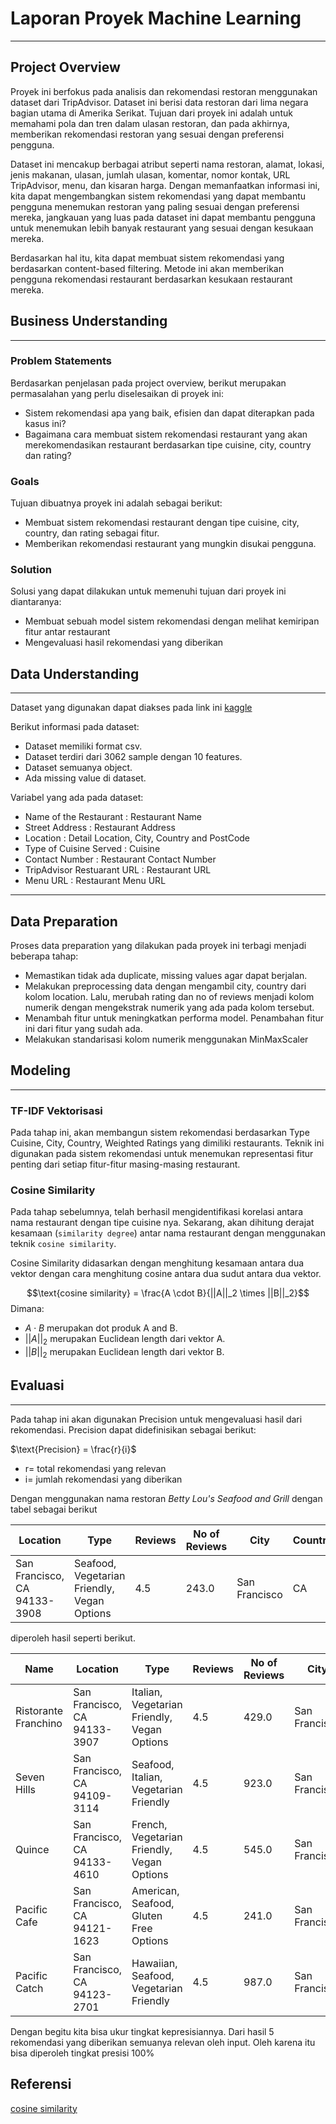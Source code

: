 # Laporan Proyek Machine Learning 
***
## Project Overview

Proyek ini berfokus pada analisis dan rekomendasi restoran menggunakan dataset dari TripAdvisor. Dataset ini berisi data restoran dari lima negara bagian utama di Amerika Serikat. Tujuan dari proyek ini adalah untuk memahami pola dan tren dalam ulasan restoran, dan pada akhirnya, memberikan rekomendasi restoran yang sesuai dengan preferensi pengguna.

Dataset ini mencakup berbagai atribut seperti nama restoran, alamat, lokasi, jenis makanan, ulasan, jumlah ulasan, komentar, nomor kontak, URL TripAdvisor, menu, dan kisaran harga. Dengan memanfaatkan informasi ini, kita dapat mengembangkan sistem rekomendasi yang dapat membantu pengguna menemukan restoran yang paling sesuai dengan preferensi mereka, jangkauan yang luas pada dataset ini dapat membantu pengguna untuk menemukan lebih banyak restaurant yang sesuai dengan kesukaan mereka.

Berdasarkan hal itu, kita dapat membuat sistem rekomendasi yang berdasarkan content-based filtering. Metode ini akan memberikan pengguna rekomendasi restaurant berdasarkan kesukaan restaurant mereka.

## Business Understanding
***
### Problem Statements
Berdasarkan penjelasan pada project overview, berikut merupakan  permasalahan yang perlu diselesaikan di proyek ini:
- Sistem rekomendasi apa yang baik, efisien dan dapat diterapkan pada kasus ini?
- Bagaimana cara membuat sistem rekomendasi restaurant yang akan merekomendasikan restaurant berdasarkan tipe cuisine, city, country dan rating?

### Goals
Tujuan dibuatnya proyek ini adalah sebagai berikut:
- Membuat sistem rekomendasi restaurant dengan tipe cuisine, city, country, dan rating sebagai fitur.
- Memberikan rekomendasi restaurant yang mungkin disukai pengguna.

### Solution 
Solusi yang dapat dilakukan untuk memenuhi tujuan dari proyek ini diantaranya:
- Membuat sebuah model sistem rekomendasi dengan melihat kemiripan fitur antar restaurant
- Mengevaluasi hasil rekomendasi yang diberikan
  
## Data Understanding
***
Dataset yang digunakan dapat diakses pada link ini [kaggle](https://www.kaggle.com/datasets/siddharthmandgi/tripadvisor-restaurant-recommendation-data-usa/data) 

Berikut informasi pada dataset:
- Dataset memiliki format csv.
- Dataset terdiri dari 3062 sample dengan 10 features.
- Dataset semuanya object.
- Ada missing value di dataset.

Variabel yang ada pada dataset:
- Name of the Restaurant : Restaurant Name
- Street Address : Restaurant Address
- Location : Detail Location, City, Country and PostCode
- Type of Cuisine Served : Cuisine
- Contact Number : Restaurant Contact Number
- TripAdvisor Restuarant URL : Restaurant URL 
- Menu URL : Restaurant Menu URL 
***
## Data Preparation

Proses data preparation yang dilakukan pada proyek ini terbagi menjadi beberapa tahap:
- Memastikan tidak ada duplicate, missing values agar dapat berjalan.
- Melakukan preprocessing data dengan mengambil city, country dari kolom location. Lalu, merubah rating dan no of reviews menjadi kolom numerik dengan mengekstrak numerik yang ada pada kolom tersebut.
- Menambah fitur untuk meningkatkan performa model. Penambahan fitur ini dari fitur yang sudah ada.
- Melakukan standarisasi kolom numerik menggunakan MinMaxScaler

## Modeling
***
### TF-IDF Vektorisasi
Pada tahap ini, akan membangun sistem rekomendasi berdasarkan Type Cuisine, City, Country, Weighted Ratings yang dimiliki restaurants. Teknik ini digunakan pada sistem rekomendasi untuk menemukan representasi fitur penting dari setiap fitur-fitur masing-masing restaurant. 

### Cosine Similarity
Pada tahap sebelumnya, telah berhasil mengidentifikasi korelasi antara nama restaurant dengan tipe cuisine nya. Sekarang, akan dihitung derajat kesamaan (`similarity degree`) antar nama restaurant dengan menggunakan teknik `cosine similarity`.

Cosine Similarity didasarkan dengan menghitung kesamaan antara dua vektor dengan cara menghitung cosine antara dua sudut antara dua vektor.

$$\text{cosine similarity} = \frac{A \cdot B}{||A||_2 \times ||B||_2}$$
Dimana:
- $A \cdot B$ merupakan dot produk A and B.
- $||A||_2$ merupakan Euclidean length dari vektor A.
- $||B||_2$ merupakan Euclidean length dari vektor B.

## Evaluasi
***
Pada tahap ini akan digunakan Precision untuk mengevaluasi hasil dari rekomendasi. Precision dapat didefinisikan sebagai berikut:  

$\text{Precision} = \frac{r}{i}$

- r= total rekomendasi yang relevan
- i= jumlah rekomendasi yang diberikan

Dengan menggunakan nama restoran _Betty Lou's Seafood and Grill_ dengan tabel sebagai berikut

| Location                        | Type                                      | Reviews | No of Reviews | City           | Country | Weighted Reviews |
|---------------------------------|-------------------------------------------|---------|---------------|----------------|---------|------------------|
| San Francisco, CA 94133-3908    | Seafood, Vegetarian Friendly, Vegan Options | 4.5     | 243.0         | San Francisco  | CA      | 0.049306         |

diperoleh hasil seperti berikut.
	
| Name               | Location                  | Type                                      | Reviews | No of Reviews | City           | Country | Weighted Reviews |
|--------------------|---------------------------|-------------------------------------------|---------|---------------|----------------|---------|------------------|
| Ristorante Franchino | San Francisco, CA 94133-3907 | Italian, Vegetarian Friendly, Vegan Options | 4.5     | 429.0         | San Francisco  | CA      | 0.087750         |
| Seven Hills        | San Francisco, CA 94109-3114 | Seafood, Italian, Vegetarian Friendly     | 4.5     | 923.0         | San Francisco  | CA      | 0.189854         |
| Quince             | San Francisco, CA 94133-4610 | French, Vegetarian Friendly, Vegan Options | 4.5     | 545.0         | San Francisco  | CA      | 0.111726         |
| Pacific Cafe       | San Francisco, CA 94121-1623 | American, Seafood, Gluten Free Options    | 4.5     | 241.0         | San Francisco  | CA      | 0.048893         |
| Pacific Catch      | San Francisco, CA 94123-2701 | Hawaiian, Seafood, Vegetarian Friendly    | 4.5     | 987.0         | San Francisco  | CA      | 0.203082         |


Dengan begitu kita bisa ukur tingkat kepresisiannya. Dari hasil 5 rekomendasi yang diberikan semuanya relevan oleh input. Oleh karena itu bisa diperoleh tingkat presisi 100%
## Referensi
[cosine similarity](https://towardsdatascience.com/cosine-similarity-how-does-it-measure-the-similarity-maths-behind-and-usage-in-python-50ad30aad7db)